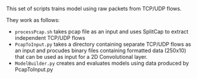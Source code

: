 This set of scripts trains model using raw packets from TCP/UDP flows.

They work as follows:

- `processPcap.sh` takes pcap file as an input and uses SplitCap to extract independent TCP/UDP flows
- `PcapToInput.py` takes a directory containing separate TCP/UDP flows as an input and procudes binary files containing formatted data (250x10) that can be used as input for a 2D Convolutional layer.
- `ModelBuilder.py` creates and evaluates models using data produced by PcapToInput.py
